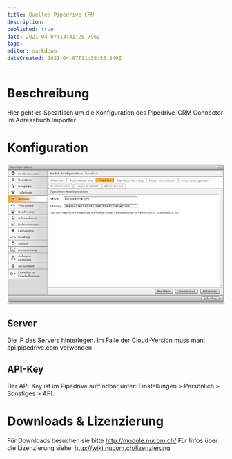 ```yaml
---
title: Quelle: Pipedrive CRM
description: 
published: true
date: 2021-04-07T13:41:25.796Z
tags: 
editor: markdown
dateCreated: 2021-04-07T11:38:53.849Z
---
```


# Beschreibung
Hier geht es Spezifisch um die Konfiguration des Pipedrive-CRM Connector im Adressbuch Importer
# Konfiguration
![Pipedrive](/uploads/adressbuch-importer/pipedrive.png "Pipedrive")

## Server
Die IP des Servers hinterlegen.
Im Falle der Cloud-Version muss man: api.pipedrive.com verwenden.

## API-Key
Der API-Key ist im Pipedrive auffindbar unter: Einstellungen > Persönlich > Sonstiges > API.
# Downloads & Lizenzierung
Für Downloads besuchen sie bitte http://module.nucom.ch/
Für Infos über die Lizenzierung siehe: http://wiki.nucom.ch/lizenzierung
